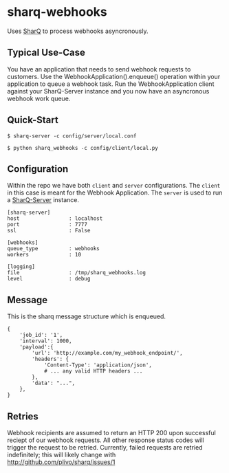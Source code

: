 sharq-webhooks
==============
Uses [SharQ](http://sharq.io) to process webhooks asyncronously.

Typical Use-Case
----------------
You have an application that needs to send webhook requests to customers. Use the WebhookApplication().enqueue() operation within your application to queue a webhook task. Run the WebhookApplication client against your SharQ-Server instance and you now have an asyncronous webhook work queue.

Quick-Start
-----------
```
$ sharq-server -c config/server/local.conf
```
```
$ python sharq_webhooks -c config/client/local.py
```
Configuration
-------------
Within the repo we have both `client` and `server` configurations. The `client` in this case is meant for the Webhook Application.  The `server` is used to run a [SharQ-Server](https://github.com/plivo/sharq-server) instance.
```
[sharq-server]
host                : localhost
port                : 7777
ssl                 : False

[webhooks]
queue_type          : webhooks
workers             : 10

[logging]
file                : /tmp/sharq_webhooks.log
level               : debug
```

Message
-------
This is the sharq message structure which is enqueued.
```
{
    'job_id': '1',
    'interval': 1000,
    'payload':{
        'url': 'http://example.com/my_webhook_endpoint/',
        'headers': {
            'Content-Type': 'application/json',
            # ... any valid HTTP headers ...
        },
        'data': "...",
    },
}
```

Retries
--------
Webhook recipients are assumed to return an HTTP 200 upon successful reciept of our webhook requests. All other response status codes will trigger the request to be retried. Currently, failed requests are retried indefinitely; this will likely change with http://github.com/plivo/sharq/issues/1

